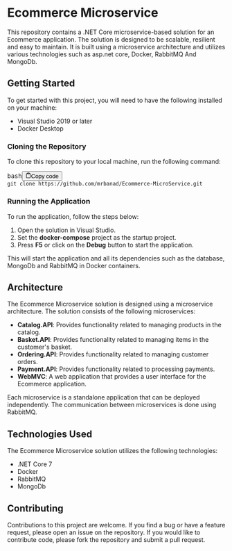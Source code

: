 <div class="markdown prose w-full break-words dark:prose-invert dark"><h1>Ecommerce Microservice</h1><p>This repository contains a .NET Core microservice-based solution for an Ecommerce application. The solution is designed to be scalable, resilient and easy to maintain. It is built using a microservice architecture and utilizes various technologies such as asp.net core, Docker, RabbitMQ And MongoDb.</p><h2>Getting Started</h2><p>To get started with this project, you will need to have the following installed on your machine:</p><ul><li>Visual Studio 2019 or later</li><li>Docker Desktop</li></ul><h3>Cloning the Repository</h3><p>To clone this repository to your local machine, run the following command:</p><pre><div class="bg-black rounded-md mb-4"><div class="flex items-center relative text-gray-200 bg-gray-800 px-4 py-2 text-xs font-sans justify-between rounded-t-md"><span>bash</span><button class="flex ml-auto gap-2"><svg stroke="currentColor" fill="none" stroke-width="2" viewBox="0 0 24 24" stroke-linecap="round" stroke-linejoin="round" class="h-4 w-4" height="1em" width="1em" xmlns="http://www.w3.org/2000/svg"><path d="M16 4h2a2 2 0 0 1 2 2v14a2 2 0 0 1-2 2H6a2 2 0 0 1-2-2V6a2 2 0 0 1 2-2h2"></path><rect x="8" y="2" width="8" height="4" rx="1" ry="1"></rect></svg>Copy code</button></div><div class="p-4 overflow-y-auto"><code class="!whitespace-pre hljs language-bash">git <span class="hljs-built_in">clone</span> https://github.com/mrbanad/Ecommerce-MicroService.git
</code></div></div></pre><h3>Running the Application</h3><p>To run the application, follow the steps below:</p><ol><li>Open the solution in Visual Studio.</li><li>Set the <strong>docker-compose</strong> project as the startup project.</li><li>Press <strong>F5</strong> or click on the <strong>Debug</strong> button to start the application.</li></ol><p>This will start the application and all its dependencies such as the database, MongoDb and RabbitMQ in Docker containers.</p><h2>Architecture</h2><p>The Ecommerce Microservice solution is designed using a microservice architecture. The solution consists of the following microservices:</p><ul><li><strong>Catalog.API</strong>: Provides functionality related to managing products in the catalog.</li><li><strong>Basket.API</strong>: Provides functionality related to managing items in the customer's basket.</li><li><strong>Ordering.API</strong>: Provides functionality related to managing customer orders.</li><li><strong>Payment.API</strong>: Provides functionality related to processing payments.</li><li><strong>WebMVC</strong>: A web application that provides a user interface for the Ecommerce application.</li></ul><p>Each microservice is a standalone application that can be deployed independently. The communication between microservices is done using RabbitMQ.</p><h2>Technologies Used</h2><p>The Ecommerce Microservice solution utilizes the following technologies:</p><ul><li>.NET Core 7</li><li>Docker</li><li>RabbitMQ</li><li>MongoDb</li></ul><h2>Contributing</h2><p>Contributions to this project are welcome. If you find a bug or have a feature request, please open an issue on the repository. If you would like to contribute code, please fork the repository and submit a pull request.</p></div>
